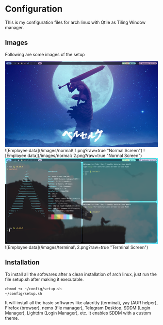# Configuration
This is my configuration files for arch linux with Qtile as Tiling Window manager.

## Images

Following are some images of the setup


![Employee data](/images/normal.png?raw=true "Normal Screen")
![Employee data](/images/normal\ 1.png?raw=true "Normal Screen")
![Employee data](/images/normal\ 2.png?raw=true "Normal Screen")
![Employee data](/images/terminal.png?raw=true "Terminal Screen")
![Employee data](/images/terminal\ 2.png?raw=true "Terminal Screen")


## Installation
To install all the softwares after a clean installation of arch linux, just run the file setup.sh after making it executable.

```
chmod +x ~/config/setup.sh
~/config/setup.sh
```

It will install all the basic softwares like alacritty (terminal), yay (AUR helper), Firefox (browser), nemo (file manager), Telegram Desktop, SDDM (Login Manager), Lightdm (Login Manager), etc.
It enables SDDM with a custom theme.